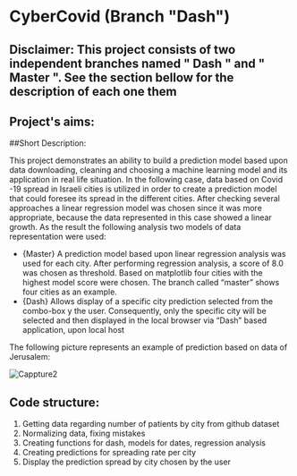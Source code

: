  #  CyberCovid (Branch "Dash")
 ##  Disclaimer: This project consists of two independent branches named " Dash " and " Master ". See the section bellow for the description of each one them 
 ## Project's aims: 
 
 ##Short Description:
 
This project demonstrates an ability to build a prediction model based upon data downloading, cleaning and choosing a machine learning model and its application in real life situation.
In the following case, data based on Covid -19 spread in Israeli cities is utilized in order to create a prediction model that could foresee its spread in the different cities.
 After checking several approaches a linear regression model was chosen since it was more appropriate, because the data represented in this case showed a linear growth.
As the result the following analysis two models of data representation were used: 

- {Master} A prediction model based upon linear regression analysis was used for each city. After performing regression analysis, a score of 8.0 was chosen as threshold. Based on matplotlib four cities with the highest model score were chosen. The branch called “master” shows four cities as an example.
- {Dash} Allows display of a specific city prediction selected from the combo-box y the user.  Consequently, only the specific city will be selected and then displayed in the local browser via “Dash” based application, upon local host



The following picture represents an example of prediction based on data of Jerusalem:

![Cappture2](https://user-images.githubusercontent.com/74383608/107421801-14af6b00-6b23-11eb-9fe4-d5061293034f.PNG)



 ## Code structure:
 
 1. Getting data regarding number of patients by city from github dataset
 2. Normalizing data, fixing mistakes
 3. Creating functions for dash, models for dates, regression analysis
 4. Creating predictions for spreading rate per city
 5. Display the prediction spread by city chosen by the  user






